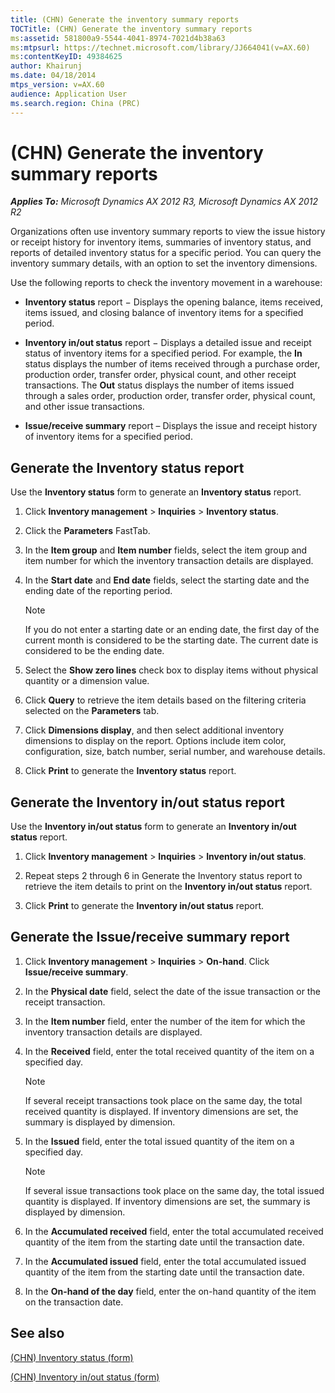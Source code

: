 ```yaml
---
title: (CHN) Generate the inventory summary reports
TOCTitle: (CHN) Generate the inventory summary reports
ms:assetid: 581800a9-5544-4041-8974-7021d4b38a63
ms:mtpsurl: https://technet.microsoft.com/library/JJ664041(v=AX.60)
ms:contentKeyID: 49384625
author: Khairunj
ms.date: 04/18/2014
mtps_version: v=AX.60
audience: Application User
ms.search.region: China (PRC)
---
```


# (CHN) Generate the inventory summary reports 


_**Applies To:** Microsoft Dynamics AX 2012 R3, Microsoft Dynamics AX 2012 R2_

Organizations often use inventory summary reports to view the issue history or receipt history for inventory items, summaries of inventory status, and reports of detailed inventory status for a specific period. You can query the inventory summary details, with an option to set the inventory dimensions.

Use the following reports to check the inventory movement in a warehouse:

  - **Inventory status** report − Displays the opening balance, items received, items issued, and closing balance of inventory items for a specified period.

  - **Inventory in/out status** report − Displays a detailed issue and receipt status of inventory items for a specified period. For example, the **In** status displays the number of items received through a purchase order, production order, transfer order, physical count, and other receipt transactions. The **Out** status displays the number of items issued through a sales order, production order, transfer order, physical count, and other issue transactions.

  - **Issue/receive summary** report – Displays the issue and receipt history of inventory items for a specified period.

## Generate the Inventory status report

Use the **Inventory status** form to generate an **Inventory status** report.

1.  Click **Inventory management** \> **Inquiries** \> **Inventory status**.

2.  Click the **Parameters** FastTab.

3.  In the **Item group** and **Item number** fields, select the item group and item number for which the inventory transaction details are displayed.

4.  In the **Start date** and **End date** fields, select the starting date and the ending date of the reporting period.
    

    > [!NOTE]
    > <P>If you do not enter a starting date or an ending date, the first day of the current month is considered to be the starting date. The current date is considered to be the ending date.</P>



5.  Select the **Show zero lines** check box to display items without physical quantity or a dimension value.

6.  Click **Query** to retrieve the item details based on the filtering criteria selected on the **Parameters** tab.

7.  Click **Dimensions display**, and then select additional inventory dimensions to display on the report. Options include item color, configuration, size, batch number, serial number, and warehouse details.

8.  Click **Print** to generate the **Inventory status** report.

## Generate the Inventory in/out status report

Use the **Inventory in/out status** form to generate an **Inventory in/out status** report.

1.  Click **Inventory management** \> **Inquiries** \> **Inventory in/out status**.

2.  Repeat steps 2 through 6 in Generate the Inventory status report to retrieve the item details to print on the **Inventory in/out status** report.

3.  Click **Print** to generate the **Inventory in/out status** report.

## Generate the Issue/receive summary report

1.  Click **Inventory management** \> **Inquiries** \> **On-hand**. Click **Issue/receive summary**.

2.  In the **Physical date** field, select the date of the issue transaction or the receipt transaction.

3.  In the **Item number** field, enter the number of the item for which the inventory transaction details are displayed.

4.  In the **Received** field, enter the total received quantity of the item on a specified day.
    

    > [!NOTE]
    > <P>If several receipt transactions took place on the same day, the total received quantity is displayed. If inventory dimensions are set, the summary is displayed by dimension.</P>



5.  In the **Issued** field, enter the total issued quantity of the item on a specified day.
    

    > [!NOTE]
    > <P>If several issue transactions took place on the same day, the total issued quantity is displayed. If inventory dimensions are set, the summary is displayed by dimension.</P>



6.  In the **Accumulated received** field, enter the total accumulated received quantity of the item from the starting date until the transaction date.

7.  In the **Accumulated issued** field, enter the total accumulated issued quantity of the item from the starting date until the transaction date.

8.  In the **On-hand of the day** field, enter the on-hand quantity of the item on the transaction date.

## See also

[(CHN) Inventory status (form)](https://technet.microsoft.com/library/jj664055\(v=ax.60\))

[(CHN) Inventory in/out status (form)](https://technet.microsoft.com/library/jj664092\(v=ax.60\))

  


